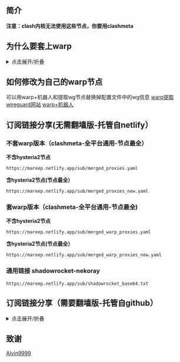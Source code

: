 ## 简介

**注意：clash内核无法使用这些节点，你要用clashmeta**

## 为什么要套上warp
<details>
  <summary>点击展开/折叠</summary>
首先chromego屏蔽了很多网站，包括你喜欢的p开头的网站，套上warp可以突破这一层限制。

第二我并不喜欢使用机场等服务，原因就是机场主或者节点主完全知道你访问的网站，虽然有一层https加密，但是他们还是可以知道你访问的域名已经你连接的时间，套上warp之后，他们只能看到一串加密流量。

第三，我为什么要提取节点出来，不仅仅是因为方便管理，可以在一个配置文件中切换不同的节点。而且是因为我并不喜欢使用他们所提供的客户端，虽然chromego所提供的客户端并没有什么问题，但是我还是喜欢自己常用的客户端。

</details>

## 如何修改为自己的warp节点
可以用warp+机器人和提取wg节点替换掉配置文件中的wg信息
[warp提取wireguard网站](https://replit.com/@misaka-blog/wgcf-profile-generator)
[warp+机器人](https://t.me/generatewarpplusbot)

## 订阅链接分享(无需翻墙版-托管自netlify）
### 不套warp版本（clashmeta-全平台通用-节点最全）
**不含hysteria2节点**
```
https://mareep.netlify.app/sub/merged_proxies.yaml
```
**含hysteria2节点(节点最全）**
```
https://mareep.netlify.app/sub/merged_proxies_new.yaml
```
### 套warp版本（clashmeta-全平台通用-节点最全)
**不含hysteria2节点**
```
https://mareep.netlify.app/sub/merged_warp_proxies.yaml
```
**含hysteria2节点(节点最全）**
```
https://mareep.netlify.app/sub/merged_warp_proxies_new.yaml
```
### 通用链接 shadowrocket-nekoray
```
https://mareep.netlify.app/sub/shadowrocket_base64.txt
```

## 订阅链接分享（需要翻墙版-托管自github）
<details>
  <summary>点击展开/折叠</summary>
  
### 不套warp版本（clashmeta
```
https://raw.githubusercontent.com/vveg26/chromego_merge/main/sub/merged_proxies.yaml
```
### 套warp版本（clashmeta
```
https://raw.githubusercontent.com/vveg26/chromego_merge/main/sub/merged_warp_proxies.yaml
```
### 通用链接 shadowrocket-nekoray
```
https://raw.githubusercontent.com/vveg26/chromego_merge/main/sub/shadowrocket_base64.txt
```

</details>


## 致谢
[Alvin9999](https://github.com/Alvin9999/pac2/tree/master)




